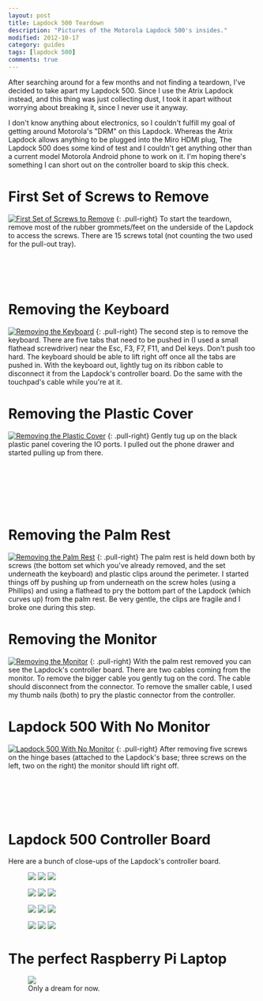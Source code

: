 ```yaml
---
layout: post
title: Lapdock 500 Teardown
description: "Pictures of the Motorola Lapdock 500's insides."
modified: 2012-10-17
category: guides
tags: [lapdock 500]
comments: true
---
```


After searching around for a few months and not finding a teardown, I've decided to take apart my Lapdock 500. Since I
use the Atrix Lapdock instead, and this thing was just collecting dust, I took it apart without worrying about breaking
it, since I never use it anyway.

I don't know anything about electronics, so I couldn't fulfill my goal of getting around Motorola's "DRM" on this
Lapdock. Whereas the Atrix Lapdock allows anything to be plugged into the Miro HDMI plug, The Lapdock 500 does some
kind of test and I couldn't get anything other than a current model Motorola Android phone to work on it. I'm hoping
there's something I can short out on the controller board to skip this check.

# First Set of Screws to Remove

[![First Set of Screws to Remove](http://i.imgur.com/on1EGm.jpg)](http://imgur.com/on1EG)
{: .pull-right}
To start the teardown, remove most of the rubber grommets/feet on the underside of the Lapdock to access the screws.
There are 15 screws total (not counting the two used for the pull-out tray).<br/><br/><br/><br/><br/>

# Removing the Keyboard

[![Removing the Keyboard](http://i.imgur.com/4zK6Vm.jpg)](http://imgur.com/4zK6V)
{: .pull-right}
The second step is to remove the keyboard. There are five tabs that need to be pushed in (I used a small flathead
screwdriver) near the Esc, F3, F7, F11, and Del keys. Don't push too hard. The keyboard should be able to lift right
off once all the tabs are pushed in. With the keyboard out, lightly tug on its ribbon cable to disconnect it from the
Lapdock's controller board. Do the same with the touchpad's cable while you're at it.

# Removing the Plastic Cover

[![Removing the Plastic Cover](http://i.imgur.com/nH3Vwm.jpg)](http://imgur.com/nH3Vw)
{: .pull-right}
Gently tug up on the black plastic panel covering the IO ports. I pulled out the phone drawer and started pulling up
from there.<br/><br/><br/><br/><br/><br/><br/>

# Removing the Palm Rest

[![Removing the Palm Rest](http://i.imgur.com/qVXHCm.jpg)](http://imgur.com/qVXHC)
{: .pull-right}
The palm rest is held down both by screws (the bottom set which you've already removed, and the set underneath the
keyboard) and plastic clips around the perimeter. I started things off by pushing up from underneath on the screw holes
(using a Phillips) and using a flathead to pry the bottom part of the Lapdock (which curves up) from the palm rest. Be
very gentle, the clips are fragile and I broke one during this step.

# Removing the Monitor

[![Removing the Monitor](http://i.imgur.com/VxcB7m.jpg)](http://imgur.com/VxcB7)
{: .pull-right}
With the palm rest removed you can see the Lapdock's controller board. There are two cables coming from the monitor. To
remove the bigger cable you gently tug on the cord. The cable should disconnect from the connector. To remove the
smaller cable, I used my thumb nails (both) to pry the plastic connector from the controller.

# Lapdock 500 With No Monitor

[![Lapdock 500 With No Monitor](http://i.imgur.com/bcGIkm.jpg)](http://imgur.com/bcGIk)
{: .pull-right}
After removing five screws on the hinge bases (attached to the Lapdock's base; three screws on the left, two on the
right) the monitor should lift right off.<br/><br/><br/><br/><br/><br/>

# Lapdock 500 Controller Board

Here are a bunch of close-ups of the Lapdock's controller board.

<figure class="third">
    <a href="http://imgur.com/GnLRF"><img src="http://i.imgur.com/GnLRFm.jpg"></a>
    <a href="http://imgur.com/UOARn"><img src="http://i.imgur.com/UOARnm.jpg"></a>
    <a href="http://imgur.com/9AxyU"><img src="http://i.imgur.com/9AxyUm.jpg"></a>
    <figcaption></figcaption>
</figure>
<figure class="third">
    <a href="http://imgur.com/knTzK"><img src="http://i.imgur.com/knTzKm.jpg"></a>
    <a href="http://imgur.com/mx9AW"><img src="http://i.imgur.com/mx9AWm.jpg"></a>
    <a href="http://imgur.com/S6zx9"><img src="http://i.imgur.com/S6zx9m.jpg"></a>
    <figcaption></figcaption>
</figure>
<figure class="third">
    <a href="http://imgur.com/2PbFf"><img src="http://i.imgur.com/2PbFfm.jpg"></a>
    <a href="http://imgur.com/WNuEX"><img src="http://i.imgur.com/WNuEXm.jpg"></a>
    <a href="http://imgur.com/HD108"><img src="http://i.imgur.com/HD108m.jpg"></a>
    <figcaption></figcaption>
</figure>
<figure class="third">
    <a href="http://imgur.com/R5mq1"><img src="http://i.imgur.com/R5mq1m.jpg"></a>
    <a href="http://imgur.com/pphBk"><img src="http://i.imgur.com/pphBkm.jpg"></a>
    <a href="http://imgur.com/uW0oK"><img src="http://i.imgur.com/uW0oKm.jpg"></a>
    <figcaption></figcaption>
</figure>

# The perfect Raspberry Pi Laptop

<figure>
    <a href="http://imgur.com/n3Yv0"><img src="http://i.imgur.com/n3Yv0l.jpg"></a>
    <figcaption>Only a dream for now.</figcaption>
</figure>

